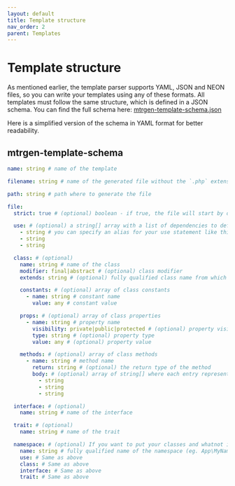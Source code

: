 ```yaml
---
layout: default
title: Template structure
nav_order: 2
parent: Templates
---
```


# Template structure

As mentioned earlier, the template parser supports YAML, JSON and NEON files, so you can write your templates using any of these formats. All templates must follow the same structure, which is defined in a JSON schema. You can find the full schema here: [mtrgen-template-schema.json](https://files.matronator.com/public/mtrgen/latest/mtrgen-template-schema.json)

Here is a simplified version of the schema in YAML format for better readability.

## mtrgen-template-schema

```yaml
name: string # name of the template

filename: string # name of the generated file without the `.php` extension

path: string # path where to generate the file

file:
  strict: true # (optional) boolean - if true, the file will start by declaring strict_types=1

  use: # (optional) a string[] array with a list of dependencies to define with a use statement
    - string # you can specify an alias for your use statement like this: Some\Class\Name as MyAlias
    - string
    - string

  class: # (optional)
    name: string # name of the class
    modifier: final|abstract # (optional) class modifier
    extends: string # (optional) fully qualified class name from which to extend

    constants: # (optional) array of class constants
      - name: string # constant name
        value: any # constant value

    props: # (optional) array of class properties
      - name: string # property name
        visibility: private|public|protected # (optional) property visibility - public if not specified
        type: string # (optional) property type
        value: any # (optional) property value

    methods: # (optional) array of class methods
      - name: string # method name
        return: string # (optional) the return type of the method
        body: # (optional) array of string[] where each entry represents single line
          - string
          - string
          - string

  interface: # (optional)
    name: string # name of the interface

  trait: # (optional)
    name: string # name of the trait

  namespace: # (optional) If you want to put your classes and whatnot in a namespace, you can define them here
    name: string # fully qualified name of the namespace (eg. App\MyNamespace\DeeperLevel)
    use: # Same as above
    class: # Same as above
    interface: # Same as above
    trait: # Same as above
```
